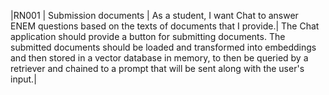 |RN001           | Submission documents | As a student, I want Chat to answer ENEM questions based on the texts of documents that I provide.| The Chat application should provide a button for submitting documents. The submitted documents should be loaded and transformed into embeddings and then stored in a vector database in memory, to then be queried by a retriever and chained to a prompt that will be sent along with the user's input.|